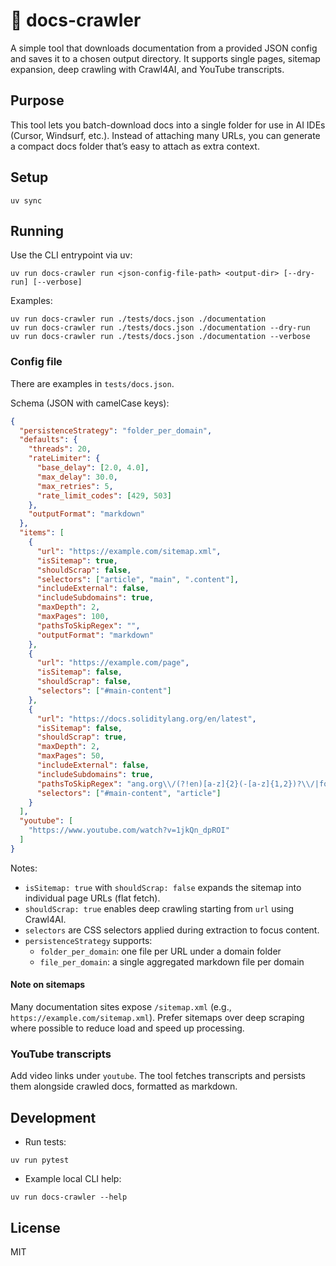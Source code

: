 # 📖 docs-crawler
A simple tool that downloads documentation from a provided JSON config and saves it to a chosen output directory. It supports single pages, sitemap expansion, deep crawling with Crawl4AI, and YouTube transcripts.

## Purpose
This tool lets you batch-download docs into a single folder for use in AI IDEs (Cursor, Windsurf, etc.). Instead of attaching many URLs, you can generate a compact docs folder that’s easy to attach as extra context.

## Setup
```shell
uv sync
```

## Running
Use the CLI entrypoint via uv:
```shell
uv run docs-crawler run <json-config-file-path> <output-dir> [--dry-run] [--verbose]
```
Examples:
```shell
uv run docs-crawler run ./tests/docs.json ./documentation
uv run docs-crawler run ./tests/docs.json ./documentation --dry-run
uv run docs-crawler run ./tests/docs.json ./documentation --verbose
```

### Config file
There are examples in `tests/docs.json`.

Schema (JSON with camelCase keys):
```json
{
  "persistenceStrategy": "folder_per_domain", 
  "defaults": {
    "threads": 20,
    "rateLimiter": {
      "base_delay": [2.0, 4.0],
      "max_delay": 30.0,
      "max_retries": 5,
      "rate_limit_codes": [429, 503]
    },
    "outputFormat": "markdown"
  },
  "items": [
    {
      "url": "https://example.com/sitemap.xml",
      "isSitemap": true,
      "shouldScrap": false,
      "selectors": ["article", "main", ".content"],
      "includeExternal": false,
      "includeSubdomains": true,
      "maxDepth": 2,
      "maxPages": 100,
      "pathsToSkipRegex": "",
      "outputFormat": "markdown"
    },
    {
      "url": "https://example.com/page",
      "isSitemap": false,
      "shouldScrap": false,
      "selectors": ["#main-content"]
    },
    {
      "url": "https://docs.soliditylang.org/en/latest",
      "isSitemap": false,
      "shouldScrap": true,
      "maxDepth": 2,
      "maxPages": 50,
      "includeExternal": false,
      "includeSubdomains": true,
      "pathsToSkipRegex": "ang.org\\/(?!en)[a-z]{2}(-[a-z]{1,2})?\\/|forum.soliditylang.org",
      "selectors": ["#main-content", "article"]
    }
  ],
  "youtube": [
    "https://www.youtube.com/watch?v=1jkQn_dpROI"
  ]
}
```
Notes:
- `isSitemap: true` with `shouldScrap: false` expands the sitemap into individual page URLs (flat fetch).
- `shouldScrap: true` enables deep crawling starting from `url` using Crawl4AI.
- `selectors` are CSS selectors applied during extraction to focus content.
- `persistenceStrategy` supports:
  - `folder_per_domain`: one file per URL under a domain folder
  - `file_per_domain`: a single aggregated markdown file per domain

#### Note on sitemaps
Many documentation sites expose `/sitemap.xml` (e.g., `https://example.com/sitemap.xml`). Prefer sitemaps over deep scraping where possible to reduce load and speed up processing.

### YouTube transcripts
Add video links under `youtube`. The tool fetches transcripts and persists them alongside crawled docs, formatted as markdown.

## Development
- Run tests:
```shell
uv run pytest
```
- Example local CLI help:
```shell
uv run docs-crawler --help
```

## License
MIT